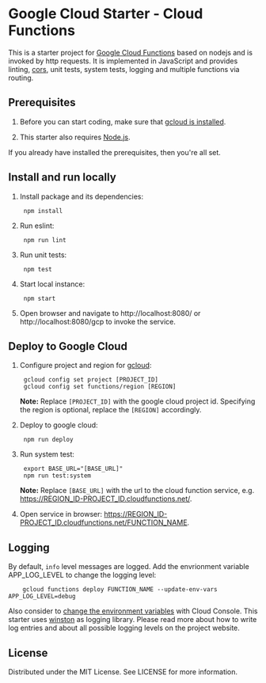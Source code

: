 # Google Cloud Starter - Cloud Functions

This is a starter project for [Google Cloud Functions](https://cloud.google.com/functions) based on nodejs and is invoked by http requests. It is implemented in JavaScript and provides linting, [cors](https://github.com/expressjs/cors), unit tests, system tests, logging and multiple functions via routing.

## Prerequisites

1. Before you can start coding, make sure that [gcloud is installed](https://cloud.google.com/sdk/docs/install).

1. This starter also requires [Node.js](https://nodejs.org/en/download/).

If you already have installed the prerequisites, then you're all set.

## Install and run locally

1. Install package and its dependencies:

        npm install

1. Run eslint:

        npm run lint

1. Run unit tests:

        npm test

1. Start local instance:

        npm start

1. Open browser and navigate to http://localhost:8080/ or http://localhost:8080/gcp to invoke the service.

## Deploy to Google Cloud

1. Configure project and region for [gcloud](https://cloud.google.com/sdk):

        gcloud config set project [PROJECT_ID]
        gcloud config set functions/region [REGION]

    **Note:** Replace `[PROJECT_ID]` with the google cloud project id. Specifying the region is optional, replace the `[REGION]` accordingly.

1. Deploy to google cloud:

        npm run deploy

1. Run system test:

        export BASE_URL="[BASE_URL]"
        npm run test:system

    **Note:** Replace `[BASE_URL]` with the url to the cloud function service, e.g. https://REGION_ID-PROJECT_ID.cloudfunctions.net/.

1. Open service in browser: https://REGION_ID-PROJECT_ID.cloudfunctions.net/FUNCTION_NAME.

## Logging

By default, `info` level messages are logged. Add the envrionment variable APP_LOG_LEVEL to change the logging level:

        gcloud functions deploy FUNCTION_NAME --update-env-vars APP_LOG_LEVEL=debug

Also consider to [change the environment variables](https://cloud.google.com/functions/docs/env-var#updating_runtime_environment_variables) with Cloud Console.
This starter uses [winston](https://github.com/winstonjs/winston) as logging library. Please read more about how to
write log entries and about all possible logging levels on the project website.

## License
Distributed under the MIT License. See LICENSE for more information.
